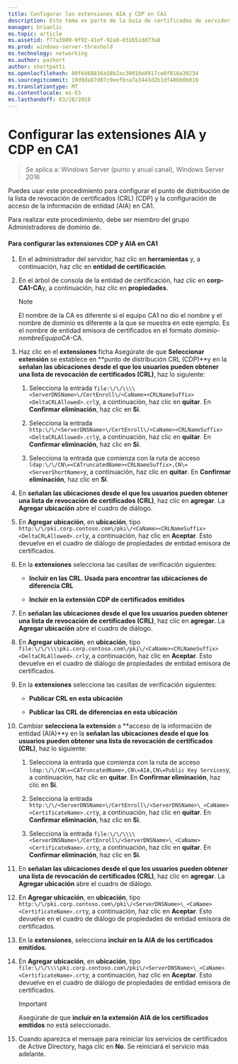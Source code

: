 ```yaml
---
title: Configurar las extensiones AIA y CDP en CA1
description: Este tema es parte de la Guía de certificados de servidor de implementación para implementaciones de conexión inalámbrica y cableadas 802.1X
manager: brianlic
ms.topic: article
ms.assetid: f77a3989-9f92-41ef-92a8-031651dd73a8
ms.prod: windows-server-threshold
ms.technology: networking
ms.author: pashort
author: shortpatti
ms.openlocfilehash: 80f6d68816a58b2ac30010e0917ce0f816a30234
ms.sourcegitcommit: 19d9da87d87c9eefbca7a3443d2b1df486b0b010
ms.translationtype: MT
ms.contentlocale: es-ES
ms.lasthandoff: 03/28/2018
---
```

# <a name="configure-the-cdp-and-aia-extensions-on-ca1"></a>Configurar las extensiones AIA y CDP en CA1

>Se aplica a: Windows Server (punto y anual canal), Windows Server 2016

Puedes usar este procedimiento para configurar el punto de distribución de la lista de revocación de certificados (CRL) (CDP) y la configuración de acceso de la información de entidad (AIA) en CA1.  
  
Para realizar este procedimiento, debe ser miembro del grupo Administradores de dominio de.  
  
#### <a name="to-configure-the-cdp-and-aia-extensions-on-ca1"></a>Para configurar las extensiones CDP y AIA en CA1  
  
1.  En el administrador del servidor, haz clic en **herramientas** y, a continuación, haz clic en **entidad de certificación**.  
  
2.  En el árbol de consola de la entidad de certificación, haz clic en **corp-CA1-CA**y, a continuación, haz clic en **propiedades**.  
  
    > [!NOTE]  
    > El nombre de la CA es diferente si el equipo CA1 no dio el nombre y el nombre de dominio es diferente a la que se muestra en este ejemplo. Es el nombre de entidad emisora de certificados en el formato *dominio*-*nombreEquipoCA*-CA.  
  
3.  Haz clic en el **extensiones** ficha Asegúrate de que **Seleccionar extensión** se establece en **punto de distribución CRL (CDP)**y en la **señalan las ubicaciones desde el que los usuarios pueden obtener una lista de revocación de certificados (CRL)**, haz lo siguiente:  
  
    1.  Selecciona la entrada `file:\/\/\\\\<ServerDNSName>\/CertEnroll\/<CaName><CRLNameSuffix><DeltaCRLAllowed>.crl`y, a continuación, haz clic en **quitar**. En **Confirmar eliminación**, haz clic en **Sí**.  
  
    2.  Selecciona la entrada `http:\/\/<ServerDNSName>\/CertEnroll\/<CaName><CRLNameSuffix><DeltaCRLAllowed>.crl`y, a continuación, haz clic en **quitar**. En **Confirmar eliminación**, haz clic en **Sí**.  
  
    3.  Selecciona la entrada que comienza con la ruta de acceso `ldap:\/\/CN\=<CATruncatedName><CRLNameSuffix>,CN\=<ServerShortName>`y, a continuación, haz clic en **quitar**. En **Confirmar eliminación**, haz clic en **Sí**.  
  
4.  En **señalan las ubicaciones desde el que los usuarios pueden obtener una lista de revocación de certificados (CRL)**, haz clic en **agregar**. La **Agregar ubicación** abre el cuadro de diálogo.  
  
5.  En **Agregar ubicación**, en **ubicación**, tipo `http:\/\/pki.corp.contoso.com\/pki\/<CaName><CRLNameSuffix><DeltaCRLAllowed>.crl`y, a continuación, haz clic en **Aceptar**. Esto devuelve en el cuadro de diálogo de propiedades de entidad emisora de certificados.  
  
6.  En la **extensiones** selecciona las casillas de verificación siguientes:  
  
    -   **Incluir en las CRL. Usada para encontrar las ubicaciones de diferencia CRL**  
  
    -   **Incluir en la extensión CDP de certificados emitidos**  
  
7.  En **señalan las ubicaciones desde el que los usuarios pueden obtener una lista de revocación de certificados (CRL)**, haz clic en **agregar**. La **Agregar ubicación** abre el cuadro de diálogo.  
  
8.  En **Agregar ubicación**, en **ubicación**, tipo `file:\/\/\\\\pki.corp.contoso.com\/pki\/<CaName><CRLNameSuffix><DeltaCRLAllowed>.crl`y, a continuación, haz clic en **Aceptar**. Esto devuelve en el cuadro de diálogo de propiedades de entidad emisora de certificados.  
  
9. En la **extensiones** selecciona las casillas de verificación siguientes:  
  
    -   **Publicar CRL en esta ubicación**  
  
    -   **Publicar las CRL de diferencias en esta ubicación**  
  
10. Cambiar **selecciona la extensión** a **acceso de la información de entidad (AIA)**y en la **señalan las ubicaciones desde el que los usuarios pueden obtener una lista de revocación de certificados (CRL)**, haz lo siguiente:  
  
    1.  Selecciona la entrada que comienza con la ruta de acceso `ldap:\/\/CN\=<CATruncatedName>,CN\=AIA,CN\=Public Key Services`y, a continuación, haz clic en **quitar**. En **Confirmar eliminación**, haz clic en **Sí**.  
  
    2.  Selecciona la entrada `http:\/\/<ServerDNSName>\/CertEnroll\/<ServerDNSName>\_<CaName><CertificateName>.crt`y, a continuación, haz clic en **quitar**. En **Confirmar eliminación**, haz clic en **Sí**.  
  
    3.  Selecciona la entrada `file:\/\/\\\\<ServerDNSName>\/CertEnroll\/<ServerDNSName>\_<CaName><CertificateName>.crt`y, a continuación, haz clic en **quitar**. En **Confirmar eliminación**, haz clic en **Sí**.  
  
11. En **señalan las ubicaciones desde el que los usuarios pueden obtener una lista de revocación de certificados (CRL)**, haz clic en **agregar**. La **Agregar ubicación** abre el cuadro de diálogo.  
  
12. En **Agregar ubicación**, en **ubicación**, tipo `http:\/\/pki.corp.contoso.com\/pki\/<ServerDNSName>\_<CaName><CertificateName>.crt`y, a continuación, haz clic en **Aceptar**. Esto devuelve en el cuadro de diálogo de propiedades de entidad emisora de certificados.  
  
13. En la **extensiones**, selecciona **incluir en la AIA de los certificados emitidos**.  
  
14. En **Agregar ubicación**, en **ubicación**, tipo `file:\/\/\\\\pki.corp.contoso.com\/pki\/<ServerDNSName>\_<CaName><CertificateName>.crt`y, a continuación, haz clic en **Aceptar**. Esto devuelve en el cuadro de diálogo de propiedades de entidad emisora de certificados.  
  
    > [!IMPORTANT]  
    > Asegúrate de que **incluir en la extensión AIA de los certificados emitidos** no está seleccionado.  
  
15. Cuando aparezca el mensaje para reiniciar los servicios de certificados de Active Directory, haga clic en **No**. Se reiniciará el servicio más adelante.  
  


